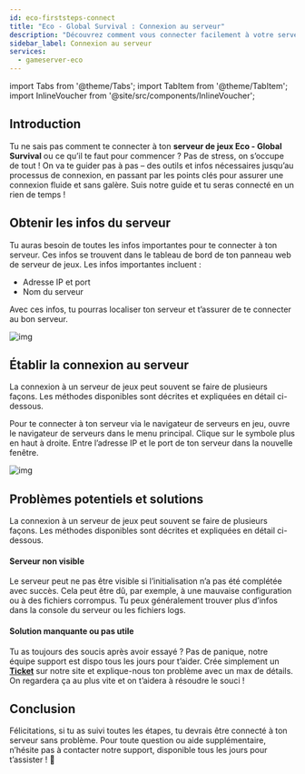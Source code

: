 ```yaml
---
id: eco-firststeps-connect
title: "Eco - Global Survival : Connexion au serveur"
description: "Découvrez comment vous connecter facilement à votre serveur Eco - Global Survival et résoudre les problèmes courants pour une expérience de jeu fluide → En savoir plus maintenant"
sidebar_label: Connexion au serveur
services:
  - gameserver-eco
---
```


import Tabs from '@theme/Tabs';
import TabItem from '@theme/TabItem';
import InlineVoucher from '@site/src/components/InlineVoucher';


## Introduction
Tu ne sais pas comment te connecter à ton **serveur de jeux Eco - Global Survival** ou ce qu’il te faut pour commencer ? Pas de stress, on s’occupe de tout ! On va te guider pas à pas – des outils et infos nécessaires jusqu’au processus de connexion, en passant par les points clés pour assurer une connexion fluide et sans galère. Suis notre guide et tu seras connecté en un rien de temps !

<InlineVoucher />



## Obtenir les infos du serveur


Tu auras besoin de toutes les infos importantes pour te connecter à ton serveur. Ces infos se trouvent dans le tableau de bord de ton panneau web de serveur de jeux. Les infos importantes incluent :

- Adresse IP et port
- Nom du serveur


Avec ces infos, tu pourras localiser ton serveur et t’assurer de te connecter au bon serveur.

![img](https://screensaver01.zap-hosting.com/index.php/s/y4wbDg5854DZNdb/preview)

## Établir la connexion au serveur


La connexion à un serveur de jeux peut souvent se faire de plusieurs façons. Les méthodes disponibles sont décrites et expliquées en détail ci-dessous.

<Tabs>
    <TabItem value="connect_solution_server_browser_ingame" label="Navigateur de serveurs (en jeu)" default>

Pour te connecter à ton serveur via le navigateur de serveurs en jeu, ouvre le navigateur de serveurs dans le menu principal. Clique sur le symbole plus en haut à droite. Entre l’adresse IP et le port de ton serveur dans la nouvelle fenêtre. 

![img](https://screensaver01.zap-hosting.com/index.php/s/mPCtMnyXamwjacB/download)

</TabItem>

</Tabs>



## Problèmes potentiels et solutions


La connexion à un serveur de jeux peut souvent se faire de plusieurs façons. Les méthodes disponibles sont décrites et expliquées en détail ci-dessous.

#### Serveur non visible


Le serveur peut ne pas être visible si l’initialisation n’a pas été complétée avec succès. Cela peut être dû, par exemple, à une mauvaise configuration ou à des fichiers corrompus. Tu peux généralement trouver plus d’infos dans la console du serveur ou les fichiers logs.



#### Solution manquante ou pas utile


Tu as toujours des soucis après avoir essayé ? Pas de panique, notre équipe support est dispo tous les jours pour t’aider. Crée simplement un **[Ticket](https://zap-hosting.com/en/customer/support/)** sur notre site et explique-nous ton problème avec un max de détails. On regardera ça au plus vite et on t’aidera à résoudre le souci !

## Conclusion

Félicitations, si tu as suivi toutes les étapes, tu devrais être connecté à ton serveur sans problème. Pour toute question ou aide supplémentaire, n’hésite pas à contacter notre support, disponible tous les jours pour t’assister ! 🙂




<InlineVoucher />